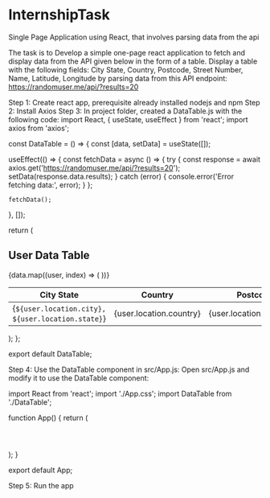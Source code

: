 # InternshipTask
Single Page Application using React, that involves parsing data from the api

The task is to Develop a simple one-page react application to fetch and display data from the API given below
in the form of a table.
Display a table with the following fields: City State, Country, Postcode, Street Number, Name,
Latitude, Longitude by parsing data from this API endpoint: https://randomuser.me/api/?results=20

Step 1: Create react app, prerequisite already installed nodejs and npm
Step 2: Install Axios
Step 3: In project folder, created a DataTable.js with the following code:
 import React, { useState, useEffect } from 'react';
import axios from 'axios';

const DataTable = () => {
  const [data, setData] = useState([]);

  useEffect(() => {
    const fetchData = async () => {
      try {
        const response = await axios.get('https://randomuser.me/api/?results=20');
        setData(response.data.results);
      } catch (error) {
        console.error('Error fetching data:', error);
      }
    };

    fetchData();
  }, []);

  return (
    <div>
      <h2>User Data Table</h2>
      <table>
        <thead>
          <tr>
            <th>City State</th>
            <th>Country</th>
            <th>Postcode</th>
            <th>Street Number</th>
            <th>Name</th>
            <th>Latitude</th>
            <th>Longitude</th>
          </tr>
        </thead>
        <tbody>
          {data.map((user, index) => (
            <tr key={index}>
              <td>{`${user.location.city}, ${user.location.state}`}</td>
              <td>{user.location.country}</td>
              <td>{user.location.postcode}</td>
              <td>{user.location.street.number}</td>
              <td>{`${user.name.first} ${user.name.last}`}</td>
              <td>{user.location.coordinates.latitude}</td>
              <td>{user.location.coordinates.longitude}</td>
            </tr>
          ))}
        </tbody>
      </table>
    </div>
  );
};

export default DataTable;

Step 4: Use the DataTable component in src/App.js:
Open src/App.js and modify it to use the DataTable component:

import React from 'react';
import './App.css';
import DataTable from './DataTable';

function App() {
  return (
    <div className="App">
      <header className="App-header">
        <DataTable />
      </header>
    </div>
  );
}

export default App;

Step 5: Run the app


